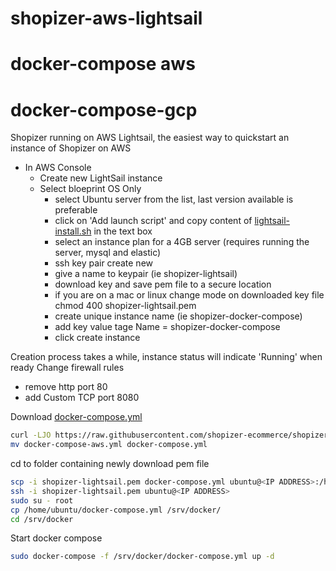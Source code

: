 # shopizer-aws-lightsail
# docker-compose aws
# docker-compose-gcp

Shopizer running on AWS Lightsail, the easiest way to quickstart an instance of Shopizer on AWS

  - In AWS Console
    - Create new LightSail instance
    - Select bloeprint OS Only
      - select Ubuntu server from the list, last version available is preferable
      - click on 'Add launch script' and copy content of [lightsail-install.sh](https://github.com/shopizer-ecommerce/shopizer-docker-compose/blob/master/lightsail-install.sh) in the text box
      - select an instance plan for a 4GB server (requires running the server, mysql and elastic)
      - ssh key pair create new
      - give a name to keypair (ie shopizer-lightsail)
      - download key and save pem file to a secure location
      - if you are on a mac or linux change mode on downloaded key file chmod 400 shopizer-lightsail.pem
      - create unique instance name (ie shopizer-docker-compose)
      - add key value tage Name = shopizer-docker-compose
      - click create instance

Creation process takes a while, instance status will indicate 'Running' when ready
Change firewall rules
- remove http port 80
- add Custom TCP port 8080

Download [docker-compose.yml](https://github.com/shopizer-ecommerce/shopizer-aws-lightsail/blob/master/docker-compose.yml)
```sh
curl -LJO https://raw.githubusercontent.com/shopizer-ecommerce/shopizer-docker-compose/master/docker-compose-aws.yml
mv docker-compose-aws.yml docker-compose.yml
```

cd to folder containing newly download pem file
```sh
scp -i shopizer-lightsail.pem docker-compose.yml ubuntu@<IP ADDRESS>:/home/ubuntu
ssh -i shopizer-lightsail.pem ubuntu@<IP ADDRESS>
sudo su - root
cp /home/ubuntu/docker-compose.yml /srv/docker/
cd /srv/docker
```

Start docker compose

```sh
sudo docker-compose -f /srv/docker/docker-compose.yml up -d
```
